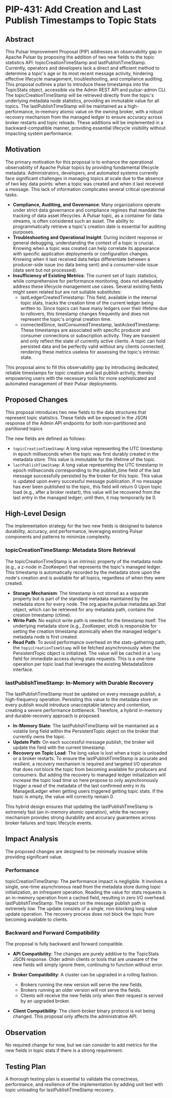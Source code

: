 # PIP-431: Add Creation and Last Publish Timestamps to Topic Stats

## Abstract
This Pulsar Improvement Proposal (PIP) addresses an observability gap in Apache Pulsar by proposing the addition of two new fields to the topic statistics API: topicCreationTimeStamp and lastPublishTimeStamp. Currently, operators and developers lack a direct and efficient method to determine a topic's age or its most recent message activity, hindering effective lifecycle management, troubleshooting, and compliance auditing. This proposal outlines a plan to introduce these timestamps into the TopicStats object, accessible via the Admin REST API and pulsar-admin CLI. The topicCreationTimeStamp will be retrieved directly from the topic's underlying metadata node statistics, providing an immutable value for all topics. The lastPublishTimeStamp will be maintained as a high-performance, in-memory atomic value on the owning broker, with a robust recovery mechanism from the managed ledger to ensure accuracy across broker restarts and topic reloads. These additions will be implemented in a backward-compatible manner, providing essential lifecycle visibility without impacting system performance.

## Motivation
The primary motivation for this proposal is to enhance the operational observability of Apache Pulsar topics by providing fundamental lifecycle metadata. Administrators, developers, and automated systems currently face significant challenges in managing topics at scale due to the absence of two key data points: when a topic was created and when it last received a message. This lack of information complicates several critical operational tasks.

- **Compliance, Auditing, and Governance**: Many organizations operate under strict data governance and compliance regimes that mandate the tracking of data asset lifecycles. A Pulsar topic, as a container for data streams, is often considered such an asset. The ability to programmatically retrieve a topic's creation date is essential for auditing purposes.
- **Troubleshooting and Operational Insight**: During incident response or general debugging, understanding the context of a topic is crucial. Knowing when a topic was created can help correlate its appearance with specific application deployments or configuration changes. Knowing when it last received data helps differentiate between a producer-side issue (no data being sent) and a consumer-side issue (data sent but not processed).
- **Insufficiency of Existing Metrics**:
  The current set of topic statistics, while comprehensive for performance monitoring, does not adequately address these lifecycle management use cases. Several existing fields might seem related but are not suitable substitutes:
  - lastLedgerCreatedTimestamp: This field, available in the internal topic stats, tracks the creation time of the current ledger being written to. Since topics can have many ledgers over their lifetime due to rollovers, this timestamp changes frequently and does not represent the topic's original creation time. 
  - connectedSince, lastConsumedTimestamp, lastAckedTimestamp: These timestamps are associated with specific producer and consumer connections or subscription activity. They are transient and only reflect the state of currently active clients. A topic can hold persisted data and be perfectly valid without any clients connected, rendering these metrics useless for assessing the topic's intrinsic state.

This proposal aims to fill this observability gap by introducing dedicated, reliable timestamps for topic creation and last publish activity, thereby empowering users with the necessary tools for more sophisticated and automated management of their Pulsar deployments.

## Proposed Changes
This proposal introduces two new fields to the data structures that represent topic statistics. These fields will be exposed in the JSON response of the Admin API endpoints for both non-partitioned and partitioned topics

The new fields are defined as follows:

- `topicCreationTimeStamp`: A long value representing the UTC timestamp in epoch milliseconds when the topic was first durably created in the metadata store. This value is immutable for the lifetime of the topic.
- `lastPublishTimeStamp`: A long value representing the UTC timestamp in epoch milliseconds corresponding to the publish_time field of the last message successfully persisted by the broker for this topic. This value is updated upon every successful message publication. If no message has ever been published to the topic, this field will return 0 Upon topic load (e.g., after a broker restart), this value will be recovered from the last entry in the managed ledger; until then, it may temporarily be 0.

## High-Level Design
The implementation strategy for the two new fields is designed to balance durability, accuracy, and performance, leveraging existing Pulsar components and patterns to minimize complexity.

### topicCreationTimeStamp: Metadata Store Retrieval
The topicCreationTimeStamp is an intrinsic property of the metadata node (e.g., a z-node in ZooKeeper) that represents the topic's managed ledger. This timestamp is automatically recorded by the metadata store upon the node's creation and is available for all topics, regardless of when they were created.

- **Storage Mechanism**: The timestamp is not stored as a separate property but is part of the standard metadata maintained by the metadata store for every node. The org.apache.pulsar.metadata.api.Stat object, which can be retrieved for any metadata path, contains the creation timestamp (ctime).
- **Write Path**: No explicit write path is needed for the timestamp itself. The underlying metadata store (e.g., ZooKeeper, etcd) is responsible for setting the creation timestamp atomically when the managed ledger's metadata node is first created.
- **Read Path**: To avoid performance overhead on the stats-gathering path, the `topicCreationTimeStamp` will be fetched asynchronously when the PersistentTopic object is initialized. The value will be cached in a `long` field for immediate access during stats requests. This is a one-time operation per topic load that leverages the existing MetadataStore interface.

### lastPublishTimeStamp: In-Memory with Durable Recovery
The lastPublishTimeStamp must be updated on every message publish, a high-frequency operation. Persisting this value to the metadata store on every publish would introduce unacceptable latency and contention, creating a severe performance bottleneck. Therefore, a hybrid in-memory and durable-recovery approach is proposed.

- **In-Memory State**: The lastPublishTimeStamp will be maintained as a volatile long field within the PersistentTopic object on the broker that currently owns the topic.
- **Update Path**: On each successful message publish, the broker will update the field with the current timestamp.
- **Recovery on Topic Load**: The long value is lost when a topic is unloaded or a broker restarts. To ensure the lastPublishTimeStamp is accurate and resilient, a recovery mechanism is required and targeted I/O operation that does not block the topic from becoming available for producers and consumers. But adding the recovery to managed ledger initialization will increase the topic load time so here propose to only asynchronously trigger a read of the metadata of the last confirmed entry in its ManagedLedger when getting users triggered getting topic stats. If the topic is empty, the value will correctly remain 0.

This hybrid design ensures that updating the lastPublishTimeStamp is extremely fast (an in-memory atomic operation), while the recovery mechanism provides strong durability and accuracy guarantees across broker failures and topic lifecycle events.

## Impact Analysis
The proposed changes are designed to be minimally invasive while providing significant value.

### Performance
topicCreationTimeStamp: The performance impact is negligible. It involves a single, one-time asynchronous read from the metadata store during topic initialization, an infrequent operation. Reading the value for stats requests is an in-memory operation from a cached field, resulting in zero I/O overhead.
lastPublishTimeStamp: The impact on the message publish path is extremely low. The update consists of a single, non-blocking long value update operation. The recovery process does not block the topic from becoming available to clients.

### Backward and Forward Compatibility
The proposal is fully backward and forward compatible.

- **API Compatibility**: The changes are purely additive to the TopicStats JSON response. Older admin clients or tools that are unaware of the new fields will simply ignore them, continuing to function without error.
- **Broker Compatibility**: A cluster can be upgraded in a rolling fashion.
    - Brokers running the new version will serve the new fields. 
    - Brokers running an older version will not serve the fields. 
    - Clients will receive the new fields only when their request is served by an upgraded broker.

- **Client Compatibility**: The client-broker binary protocol is not being changed. This proposal only affects the administrative API.

## Observation

No required change for now, but we can consider to add metrics for the new fields in topic stats if there is a strong requirement.

## Testing Plan
A thorough testing plan is essential to validate the correctness, performance, and resilience of the implementation by adding unit test with topic unloading for lastPublishTimeStamp recovery.